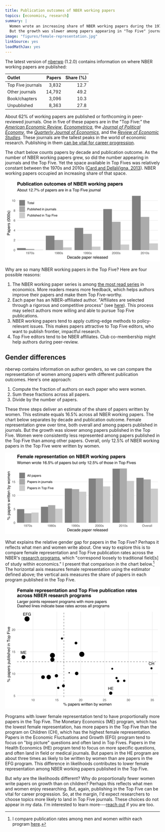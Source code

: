 ```yaml
---
title: Publication outcomes of NBER working papers
topics: [economics, research]
summary: |
  Women wrote an increasing share of NBER working papers during the 1970s through 2010s.
  But the growth was slower among papers appearing in "Top Five" journals.
image: "figures/female-representation.jpg"
linkSource: yes
loadMathJax: yes
---
```


The latest version of [nberwp](https://github.com/bldavies/nberwp) (1.2.0) contains information on where NBER working papers are published:

|Outlet            | Papers| Share (%)|
|:-----------------|------:|---------:|
|Top Five journals |  3,832|      12.7|
|Other journals    | 14,792|      49.2|
|Book/chapters     |  3,096|      10.3|
|Unpublished       |  8,363|      27.8|

About 62% of working papers are published or forthcoming in peer-reviewed journals.
One in five of these papers are in the "Top Five:" the [*American Economic Review*](https://www.aeaweb.org/journals/aer), [*Econometrica*](https://www.econometricsociety.org/publications/econometrica/browse), the [*Journal of Political Economy*](https://www.journals.uchicago.edu/loi/jpe), the [*Quarterly Journal of Economics*](https://academic.oup.com/qje/issue), and the [*Review of Economic Studies*](https://academic.oup.com/restud/issue).
These journals are the tallest peaks in the world of economic research.
Publishing in them [can be vital for career progression](https://www.aeaweb.org/research/charts/publishing-promotion-economics-top-five).

The chart below counts papers by decade and publication outcome.
As the number of NBER working papers grew, so did the number appearing in journals and the Top Five.
Yet the space available in Top Fives was relatively constant between the 1970s and 2010s ([Card and DellaVigna, 2013](https://doi.org/10.1257/jel.51.1.144)).
NBER working papers occupied an increasing share of that space.

![](figures/decade-counts-1.svg)

Why are so many NBER working papers in the Top Five?
Here are four possible reasons:

1. The NBER working paper series is among [the most read series](https://logec.repec.org/scripts/seriesstat.pf) in economics.
  More readers means more feedback, which helps authors improve their papers and make them Top Five-worthy.
2. Each paper has an NBER-affiliated author.
  "Affiliates are selected through a rigorous and competitive process" (see [here](https://www.nber.org/affiliated-scholars)).
  This process may select authors more willing and able to pursue Top Five publications.
3. NBER working papers tend to apply cutting-edge methods to policy-relevant issues.
  This makes papers attractive to Top Five editors, who want to publish frontier, impactful research.
4. Top Five editors tend to be NBER affiliates.
  Club co-membership might help authors during peer-review.

## Gender differences

nberwp contains information on author genders, so we can compare the representation of women among papers with different publication outcomes.
Here's one approach:

1. Compute the fraction of authors on each paper who were women.
2. Sum these fractions across all papers.
3. Divide by the number of papers.

These three steps deliver an estimate of the share of papers written by women.
This estimate equals 16.5% across all NBER working papers.
The chart below separates by decade and publication outcome.
Female representation grew over time, both overall and among papers published in journals.
But the growth was slower among papers published in the Top Five.
Women were consistently less represented among papers published in the Top Five than among other papers.
Overall, only 12.5% of NBER working papers in the Top Five were written by women.

![](figures/female-representation-1.svg)

What explains the relative gender gap for papers in the Top Five?
Perhaps it reflects what men and women write about.
One way to explore this is to compare female representation and Top Five publication rates across the NBER's [research programs](https://www.nber.org/programs-projects/programs-working-groups), which "correspond loosely to traditional field[s] of study within economics."
I present that comparison in the chart below.[^next-post]
The horizontal axis measures female representation using the estimator defined above; the vertical axis measures the share of papers in each program published in the Top Five.

[^next-post]: I compare publication rates among men and women *within* each program [here](/blog/gender-differences-publication-rates-nber-programs).

![](figures/programs-1.svg)

Programs with lower female representation tend to have proportionally more papers in the Top Five.
The Monetary Economics (ME) program, which has the lowest female representation, has more papers in the Top Five than the program on Children (CH), which has the highest female representation.
Papers in the Economic Fluctuations and Growth (EFG) program tend to focus on "big picture" questions and often land in Top Fives.
Papers in the Health Economics (HE) program tend to focus on more specific questions, and often land in field or medical journals.
But papers in the HE program are about three times as likely to be written by women than are papers in the EFG program.
This difference in likelihoods contributes to lower female representation among NBER working papers published in the Top Five.

But *why* are the likelihoods different?
Why do proportionally fewer women write papers on growth than on children?
Perhaps this reflects what men and women enjoy researching.
But, again, publishing in the Top Five can be vital for career progression.
So, at the margin, I'd expect researchers to choose topics more likely to land in Top Five journals.
These choices do not appear in my data.
I'm interested to learn more---[reach out](mailto:bldavies@stanford.edu) if you are too.

